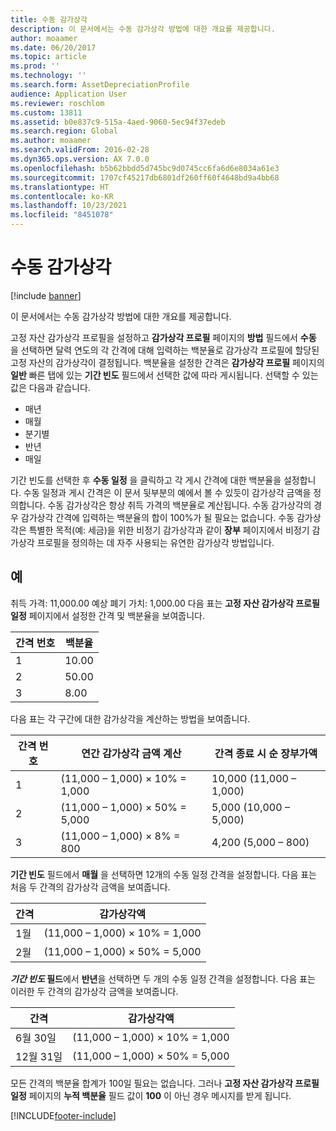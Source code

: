 ```yaml
---
title: 수동 감가상각
description: 이 문서에서는 수동 감가상각 방법에 대한 개요를 제공합니다.
author: moaamer
ms.date: 06/20/2017
ms.topic: article
ms.prod: ''
ms.technology: ''
ms.search.form: AssetDepreciationProfile
audience: Application User
ms.reviewer: roschlom
ms.custom: 13811
ms.assetid: b0e837c9-515a-4aed-9060-5ec94f37edeb
ms.search.region: Global
ms.author: moaamer
ms.search.validFrom: 2016-02-28
ms.dyn365.ops.version: AX 7.0.0
ms.openlocfilehash: b5b62bbdd5d745bc9d0745cc6fa6d6e8034a61e3
ms.sourcegitcommit: 1707cf45217db6801df260ff60f4648bd9a4bb68
ms.translationtype: HT
ms.contentlocale: ko-KR
ms.lasthandoff: 10/23/2021
ms.locfileid: "8451078"
---
```

# <a name="manual-depreciation"></a>수동 감가상각

[!include [banner](../includes/banner.md)]

이 문서에서는 수동 감가상각 방법에 대한 개요를 제공합니다.

고정 자산 감가상각 프로필을 설정하고 **감가상각 프로필** 페이지의 **방법** 필드에서 **수동** 을 선택하면 달력 연도의 각 간격에 대해 입력하는 백분율로 감가상각 프로필에 할당된 고정 자산의 감가상각이 결정됩니다. 백분율을 설정한 간격은 **감가상각 프로필** 페이지의 **일반** 빠른 탭에 있는 **기간 빈도** 필드에서 선택한 값에 따라 게시됩니다. 선택할 수 있는 값은 다음과 같습니다.

- 매년
- 매월
- 분기별
- 반년
- 매일

기간 빈도를 선택한 후 **수동 일정** 을 클릭하고 각 게시 간격에 대한 백분율을 설정합니다. 수동 일정과 게시 간격은 이 문서 뒷부분의 예에서 볼 수 있듯이 감가상각 금액을 정의합니다. 수동 감가상각은 항상 취득 가격의 백분율로 계산됩니다. 수동 감가상각의 경우 감가상각 간격에 입력하는 백분율의 합이 100%가 될 필요는 없습니다. 수동 감가상각은 특별한 목적(예: 세금)을 위한 비정기 감가상각과 같이 **장부** 페이지에서 비정기 감가상각 프로필을 정의하는 데 자주 사용되는 유연한 감가상각 방법입니다.

## <a name="examples"></a>예
취득 가격: 11,000.00 예상 폐기 가치: 1,000.00 다음 표는 **고정 자산 감가상각 프로필 일정** 페이지에서 설정한 간격 및 백분율을 보여줍니다.

| 간격 번호 | 백분율 |
|-----------------|------------|
| 1               | 10.00      |
| 2               | 50.00      |
| 3               | 8.00       |

다음 표는 각 구간에 대한 감가상각을 계산하는 방법을 보여줍니다.

|  간격 번호 | 연간 감가상각 금액 계산 | 간격 종료 시 순 장부가액 |
|------------------|-----------------------------------------------|-------------------------------------------|
| 1                | (11,000 – 1,000) × 10% = 1,000                | 10,000 (11,000 – 1,000)                   |
| 2                | (11,000 – 1,000) × 50% = 5,000                | 5,000 (10,000 – 5,000)                    |
| 3                | (11,000 – 1,000) × 8% = 800                   | 4,200 (5,000 – 800)                       |

**기간 빈도** 필드에서 **매월** 을 선택하면 12개의 수동 일정 간격을 설정합니다. 다음 표는 처음 두 간격의 감가상각 금액을 보여줍니다.

| 간격 | 감가상각액            |
|----------|--------------------------------|
| 1월  | (11,000 – 1,000) × 10% = 1,000 |
| 2월 | (11,000 – 1,000) × 50% = 5,000 |

*<strong><em>기간 빈도</em>* 필드</strong>에서 <strong>반년</strong>을 선택하면 두 개의 수동 일정 간격을 설정합니다. 다음 표는 이러한 두 간격의 감가상각 금액을 보여줍니다.

| 간격    | 감가상각액            |
|-------------|--------------------------------|
| 6월 30일     | (11,000 – 1,000) × 10% = 1,000 |
| 12월 31일 | (11,000 – 1,000) × 50% = 5,000 |

모든 간격의 백분율 합계가 100일 필요는 없습니다. 그러나 **고정 자산 감가상각 프로필 일정** 페이지의 **누적 백분율** 필드 값이 **100** 이 아닌 경우 메시지를 받게 됩니다.





[!INCLUDE[footer-include](../../includes/footer-banner.md)]
